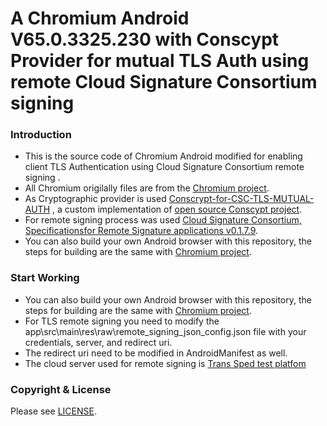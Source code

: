 # A Chromium Android V65.0.3325.230 with Conscypt Provider for mutual TLS Auth using remote Cloud Signature Consortium signing

### Introduction
- This is the source code of Chromium Android modified for enabling client TLS Authentication using Cloud Signature Consortium remote signing .
- All Chromium origilally files are from the [Chromium project](https://github.com/kuoruan/Chromium-Android/ "Chromium source repo").
- As Cryptographic provider is used [Conscrypt-for-CSC-TLS-MUTUAL-AUTH](https://bitbucket.org/catalindumitru96/conscrypt-for-csc-tls-mutual-auth/src/master/ "Conscypt custom source repo") , a custom implementation of [open source Conscypt project](https://github.com/google/conscrypt "Conscypt source repo"). 
- For remote signing process was used [Cloud Signature Consortium, Specificationsfor Remote Signature applications v0.1.7.9](https://cloudsignatureconsortium.org/wp-content/uploads/2020/05/CSC_API_V0_0.1.7.9.pdf "Cloud Signature Consortium").
- You can also build your own Android browser with this repository, the steps for building are the same with [Chromium project](https://github.com/kuoruan/Chromium-Android/ "Chromium source repo").

### Start Working
- You can also build your own Android browser with this repository, the steps for building are the same with [Chromium project](https://github.com/kuoruan/Chromium-Android/ "Chromium source repo").
- For TLS remote signing you need to modify the app\src\main\res\raw\remote_signing_json_config.json file with your credentials, server, and redirect uri.
- The redirect uri need to be modified in AndroidManifest as well.
- The cloud server used for remote signing is [Trans Sped test platfom](https://cloudsignature.transsped.ro "Transsped")

### Copyright & License
Please see [LICENSE](https://chromium.googlesource.com/chromium/src/+/master/LICENSE).
#